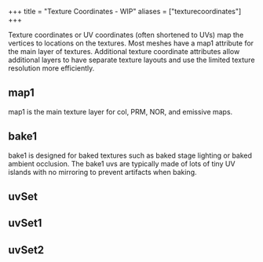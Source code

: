 +++
title = "Texture Coordinates - WIP"
aliases = ["texturecoordinates"]
+++

Texture coordinates or UV coordinates (often shortened to UVs) map the vertices to locations on the textures. Most meshes have a map1 attribute for the main layer of textures. Additional texture coordinate attributes allow additional layers to have separate texture layouts and use the limited texture resolution more efficiently. 

## map1
map1 is the main texture layer for col, PRM, NOR, and emissive maps. 

## bake1
bake1 is designed for baked textures such as baked stage lighting or baked ambient occlusion. The bake1 uvs are typically made of lots of tiny UV islands with no mirroring to prevent artifacts when baking.

## uvSet

## uvSet1 

## uvSet2